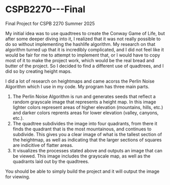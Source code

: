 # CSPB2270---Final
Final Project for CSPB 2270 Summer 2025

My initial idea was to use quadtrees to create the Conway Game of Life, but after some deeper diving into it, I realized that it was not really possible to do so without implementing the hashlife algorithm. My research on that algorithm turned up that it is incredibly complicated, and I did not feel like it would be fair for me to attempt to implement that, or I would have to copy most of it to make the project work, which would be the real bread and butter of the project. So I decided to find a different use of quadtrees, and I did so by creating height maps.

I did a lot of research on heightmaps and came acorss the Perlin Noise Algorithm which I use in my code. My program has three main parts.

1) The Perlin Noise Algorithm is run and generates seeds that reflect a random grayscale image that represents a height map. In this image lighter colors represent areas of higher elevation (mountains, hills, etc.) and darker colors reprents areas for lower elevation (valley, canyons, etc.).
2) The quadtree subdivides the image into four quadrants, from there it finds the quadrant that is the most mountainous, and continues to subdivide. This gives you a clear image of what is the tallest section of the heightmap, as well as indicating that the larger sections of squares are indicitive of flatter areas.
3) It visualizes the processes stated above and outputs an image that can be viewed. This image includes the grayscale map, as well as the quadrants laid out by the quadtrees.

You should be able to simply build the project and it will output the image for viewing.
